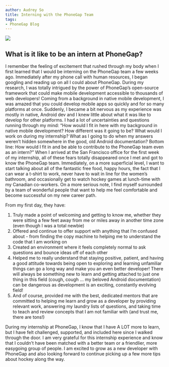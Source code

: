 ```yaml
---
author: Audrey So
title: Interning with the PhoneGap Team
tags:
- PhoneGap Blog
---
```


![](/blog/uploads/internPicAudrey.png)

## What is it like to be an intern at PhoneGap?

I remember the feeling of excitement that rushed through my body when I first learned that I would be interning on the PhoneGap team a few weeks ago. Immediately after my phone call with human resources, I began googling and reading up on all I could about PhoneGap. During my research, I was totally intrigued by the power of PhoneGap’s open-source framework that could make mobile development accessible to thousands of web developers! Coming from a background in native mobile development, I was amazed that you could develop mobile apps so quickly and for so many platforms at once. Suddenly, I became a bit nervous as my experience was mostly in native, Android dev and I knew little about what it was like to develop for other platforms. I had a lot of uncertainties and questions running through my mind: “How would I fit in here with my background in native mobile development? How different was it going to be? What would I work on during my internship? What as I going to do when my answers weren’t hidden somewhere in the good, old Android documentation? Bottom line: How would I fit in and be able to contribute to the PhoneGap team even as an intern?” 
When I arrived at the San Francisco office for the first week of my internship, all of these fears totally disappeared once I met and got to know the PhoneGap team. Immediately, on a more superficial level, I want to start talking about all of the fantastic free food, happy hours, the fact that I can wear a t-shirt to work, never have to wait in line for the women’s bathroom, and occasionally get to watch hockey games at lunch-time with my Canadian co-workers. On a more serious note, I find myself surrounded by a team of wonderful people that want to help me feel comfortable and become successful on my new career path. 

From my first day, they have:

1. Truly made a point of welcoming and getting to know me, whether they were sitting a few feet away from me or miles away in another time zone (even though I was a total newbie)
2. Offered and continue to offer support with anything that I’m confused about - from finding the copy machine to helping me to understand the code that I am working on
3. Created an environment where it feels completely normal to ask questions and bounce ideas off of each other
4. Helped me to really understand that staying positive, patient, and having a good attitude towards being open to exploring and learning unfamiliar things can go a long way and make you an even better developer! There will always be something new to learn and getting attached to just one thing in this field (cough, cough ... my beloved Android documentation)  can be dangerous as development is an exciting, constantly evolving field!
5. And of course, provided me with the best, dedicated mentors that are committed to helping me learn and grow as a developer by providing relevant work, answering my laundry lists of questions, and taking time to teach and review concepts that I am not familiar with (and trust me, there are tons!)

During my internship at PhoneGap, I know that I have A LOT more to learn, but I have felt challenged, supported, and included here since I walked through the door. I am very grateful for this internship experience and know that I couldn’t have been matched with a better team or a friendlier, more easygoing group of people. I am excited to grow as a new developer with PhoneGap and also looking forward to continue picking up a few more tips about hockey along the way.
